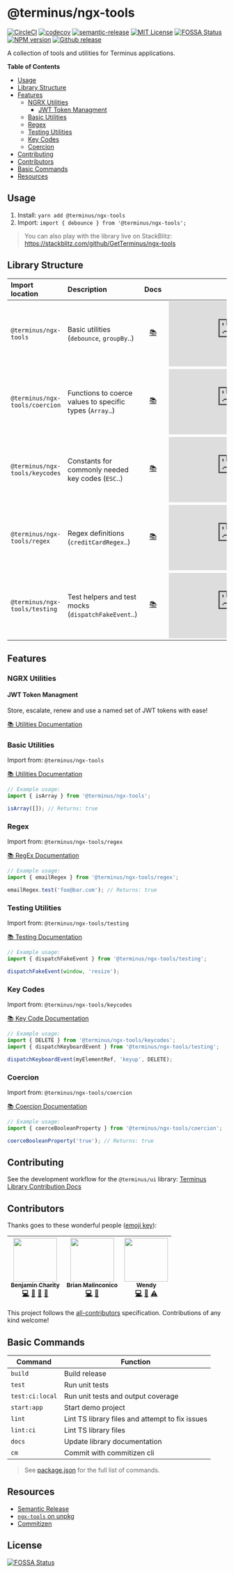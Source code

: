 # @terminus/ngx-tools


[![CircleCI][circle-badge]][circle-link]
[![codecov][codecov-badge]][codecov-project]
[![semantic-release][semantic-release-badge]][semantic-release]
[![MIT License][license-image]][license-url]
[![FOSSA Status](https://app.fossa.io/api/projects/git%2Bgithub.com%2FGetTerminus%2Fngx-tools.svg?type=shield)](https://app.fossa.io/projects/git%2Bgithub.com%2FGetTerminus%2Fngx-tools?ref=badge_shield)
<br>
[![NPM version][npm-version-image]][npm-url]
[![Github release][gh-release-badge]][gh-releases]

A collection of tools and utilities for Terminus applications.


<!-- START doctoc generated TOC please keep comment here to allow auto update -->
<!-- DON'T EDIT THIS SECTION, INSTEAD RE-RUN doctoc TO UPDATE -->
**Table of Contents**

- [Usage](#usage)
- [Library Structure](#library-structure)
- [Features](#features)
  - [NGRX Utilities](#ngrx-utilities)
    - [JWT Token Managment](#jwt-token-managment)
  - [Basic Utilities](#basic-utilities)
  - [Regex](#regex)
  - [Testing Utilities](#testing-utilities)
  - [Key Codes](#key-codes)
  - [Coercion](#coercion)
- [Contributing](#contributing)
- [Contributors](#contributors)
- [Basic Commands](#basic-commands)
- [Resources](#resources)

<!-- END doctoc generated TOC please keep comment here to allow auto update -->


## Usage

1. Install: `yarn add @terminus/ngx-tools`
1. Import: `import { debounce } from '@terminus/ngx-tools';`

> You can also play with the library live on StackBlitz:
> https://stackblitz.com/github/GetTerminus/ngx-tools


## Library Structure


| Import location                | Description                                               | Docs                      | Size                                           |
|:-------------------------------|:----------------------------------------------------------|:-------------------------:|:----------------------------------------------:|
| `@terminus/ngx-tools`          | Basic utilities (`debounce`, `groupBy`..)                 | [:books:][docs-utilities] | [![File size][fs-badge-utilities]][js-bundles] |
| `@terminus/ngx-tools/coercion` | Functions to coerce values to specific types  (`Array`..) | [:books:][docs-coercion]  | [![File size][fs-badge-coercion]][js-bundles]  |
| `@terminus/ngx-tools/keycodes` | Constants for commonly needed key codes (`ESC`..)         | [:books:][docs-keycodes]  | [![File size][fs-badge-keycodes]][js-bundles]  |
| `@terminus/ngx-tools/regex`    | Regex definitions (`creditCardRegex`..)                   | [:books:][docs-regex]     | [![File size][fs-badge-regex]][js-bundles]     |
| `@terminus/ngx-tools/testing`  | Test helpers and test mocks (`dispatchFakeEvent`..)       | [:books:][docs-testing]   | [![File size][fs-badge-testing]][js-bundles]   |


## Features

### NGRX Utilities

#### JWT Token Managment

Store, escalate, renew and use a named set of JWT tokens with ease!

[:books: Utilities Documentation](ngx-tools/src/jwt-token-managment/README.md)


### Basic Utilities

Import from: `@terminus/ngx-tools`

[:books: Utilities Documentation][docs-utilities]

```typescript
// Example usage:
import { isArray } from '@terminus/ngx-tools';

isArray([]); // Returns: true
```


### Regex

Import from: `@terminus/ngx-tools/regex`

[:books: RegEx Documentation][docs-regex]

```typescript
// Example usage:
import { emailRegex } from '@terminus/ngx-tools/regex';

emailRegex.test('foo@bar.com'); // Returns: true
```


### Testing Utilities

Import from: `@terminus/ngx-tools/testing`

[:books: Testing Documentation][docs-testing]

```typescript
// Example usage:
import { dispatchFakeEvent } from '@terminus/ngx-tools/testing';

dispatchFakeEvent(window, 'resize');
```


### Key Codes

Import from: `@terminus/ngx-tools/keycodes`

[:books: Key Code Documentation][docs-keycodes]

```typescript
// Example usage:
import { DELETE } from '@terminus/ngx-tools/keycodes';
import { dispatchKeyboardEvent } from '@terminus/ngx-tools/testing';

dispatchKeyboardEvent(myElementRef, 'keyup', DELETE);
```


### Coercion

Import from: `@terminus/ngx-tools/coercion`

[:books: Coercion Documentation][docs-coercion]

```typescript
// Example usage:
import { coerceBooleanProperty } from '@terminus/ngx-tools/coercion';

coerceBooleanProperty('true'); // Returns: true
```


## Contributing

See the development workflow for the `@terminus/ui` library: [Terminus Library Contribution Docs][contributing]


## Contributors

Thanks goes to these wonderful people ([emoji key][all-contributors-key]):

<!-- ALL-CONTRIBUTORS-LIST:START - Do not remove or modify this section -->
<!-- prettier-ignore -->
| [<img src="https://avatars3.githubusercontent.com/u/270193?v=4" width="100px;"/><br /><sub><b>Benjamin Charity</b></sub>](http://benjamincharity.com)<br />[💻](https://github.com/GetTerminus/ngx-tools/commits?author=benjamincharity "Code") [🔧](#tool-benjamincharity "Tools") [🤔](#ideas-benjamincharity "Ideas, Planning, & Feedback") [📖](https://github.com/GetTerminus/ngx-tools/commits?author=benjamincharity "Documentation") | [<img src="https://avatars0.githubusercontent.com/u/19909708?v=4" width="100px;"/><br /><sub><b>Brian Malinconico</b></sub>](https://github.com/bmalinconico)<br />[💻](https://github.com/GetTerminus/ngx-tools/commits?author=bmalinconico "Code") [🤔](#ideas-bmalinconico "Ideas, Planning, & Feedback") | [<img src="https://avatars0.githubusercontent.com/u/377552?v=4" width="100px;"/><br /><sub><b>Wendy</b></sub>](https://github.com/atlwendy)<br />[💻](https://github.com/GetTerminus/ngx-tools/commits?author=atlwendy "Code") [📖](https://github.com/GetTerminus/ngx-tools/commits?author=atlwendy "Documentation") [⚠️](https://github.com/GetTerminus/ngx-tools/commits?author=atlwendy "Tests") |
| :---: | :---: | :---: |
<!-- ALL-CONTRIBUTORS-LIST:END -->

This project follows the [all-contributors](https://github.com/kentcdodds/all-contributors) specification. Contributions of any kind welcome!


## Basic Commands

| Command         | Function                                        |
|-----------------|-------------------------------------------------|
| `build`         | Build release                                   |
| `test`          | Run unit tests                                  |
| `test:ci:local` | Run unit tests and output coverage              |
| `start:app`     | Start demo project                              |
| `lint`          | Lint TS library files and attempt to fix issues |
| `lint:ci`       | Lint TS library files                           |
| `docs`          | Update library documentation                    |
| `cm`            | Commit with commitizen cli                      |

> See [package.json][package-json] for the full list of commands.


## Resources

- [Semantic Release][semantic-release]
- [`ngx-tools` on unpkg][unpkg-tools]
- [Commitizen][commitizen]




<!-- LINKS -->
[circle-badge]: https://circleci.com/gh/GetTerminus/ngx-tools/tree/master.svg?style=shield
[circle-link]: https://circleci.com/gh/GetTerminus/ngx-tools/tree/master
[semantic-release-badge]: https://img.shields.io/badge/%20%20%F0%9F%93%A6%F0%9F%9A%80-semantic--release-e10079.svg
[semantic-release]: https://github.com/semantic-release/semantic-release
[npm-url]: https://npmjs.org/package/@terminus/ngx-tools
[npm-version-image]: http://img.shields.io/npm/v/@terminus/ngx-tools.svg
[license-image]: http://img.shields.io/badge/license-MIT-blue.svg
[license-url]: https://github.com/GetTerminus/ngx-tools/blob/master/LICENSE
[semantic-release]: https://github.com/semantic-release/semantic-release
[unpkg-tools]: https://unpkg.com/@terminus/ngx-tools/
[commitizen]: https://github.com/commitizen
[contributing]: https://github.com/GetTerminus/terminus-ui/blob/master/CONTRIBUTING.md
[package-json]: ./package.json
[gh-release-badge]: https://img.shields.io/github/release/GetTerminus/ngx-tools.svg
[gh-releases]: https://github.com/GetTerminus/ngx-tools/releases/
[codecov-badge]: https://codecov.io/gh/GetTerminus/ngx-tools/branch/master/graph/badge.svg
[codecov-project]: https://codecov.io/gh/GetTerminus/ngx-tools
[all-contributors-key]: https://github.com/kentcdodds/all-contributors#emoji-key

<!-- FILE SIZE -->
[fs-badge-utilities]: http://img.badgesize.io/https://unpkg.com/@terminus/ngx-tools/bundles/terminus-ngx-tools.umd.min.js?compression=gzip
[fs-badge-regex]: http://img.badgesize.io/https://unpkg.com/@terminus/ngx-tools/bundles/terminus-ngx-tools-regex.umd.min.js?compression=gzip
[fs-badge-keycodes]: http://img.badgesize.io/https://unpkg.com/@terminus/ngx-tools/bundles/terminus-ngx-tools-keycodes.umd.min.js?compression=gzip
[fs-badge-testing]: http://img.badgesize.io/https://unpkg.com/@terminus/ngx-tools/bundles/terminus-ngx-tools-testing.umd.min.js?compression=gzip
[fs-badge-coercion]: http://img.badgesize.io/https://unpkg.com/@terminus/ngx-tools/bundles/terminus-ngx-tools-coercion.umd.min.js?compression=gzip
[js-bundles]: https://unpkg.com/@terminus/ngx-tools/bundles/

<!-- Docs -->
[docs-utilities]: ngx-tools/src/README.md
[docs-coercion]: ngx-tools/coercion/README.md
[docs-keycodes]: ngx-tools/keycodes/README.md
[docs-regex]: ngx-tools/regex/README.md
[docs-testing]: ngx-tools/testing/README.md


## License
[![FOSSA Status](https://app.fossa.io/api/projects/git%2Bgithub.com%2FGetTerminus%2Fngx-tools.svg?type=large)](https://app.fossa.io/projects/git%2Bgithub.com%2FGetTerminus%2Fngx-tools?ref=badge_large)